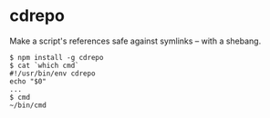 # cdrepo

Make a script's references safe against symlinks – with a shebang.

```
$ npm install -g cdrepo
$ cat `which cmd`
#!/usr/bin/env cdrepo
echo "$0"
...
$ cmd
~/bin/cmd
```

